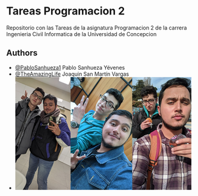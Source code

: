 
# Tareas Programacion 2

Repositorio con las Tareas de la asignatura Programacion 2 de la carrera Ingenieria Civil Informatica de la Universidad de Concepcion

## Authors

- [@PabloSanhueza1](https://github.com/PabloSanhueza1) Pablo Sanhueza Yévenes
- [@TheAmazingLife](https://github.com/TheAmazingLife) Joaquin San Martín Vargas
- ![Imagen Duo](Recursos/ImagenDuo.png)


